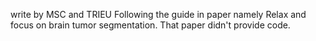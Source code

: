 write by MSC and TRIEU
Following the guide in paper namely Relax and focus on brain tumor segmentation. That paper didn't provide code.
